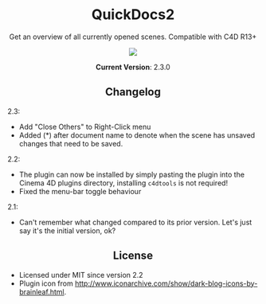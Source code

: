 <h1><center>QuickDocs2</center></h1>

<p align="center">
  Get an overview of all currently opened scenes. Compatible with C4D R13+
</p>
<p align="center"><img src="http://i.imgur.com/fiMP2NX.png"/></p>
<p align="center"><strong>Current Version</strong>: 2.3.0</p>

<h2><center>Changelog</center></h2>

2.3:

- Add "Close Others" to Right-Click menu
- Added (*) after document name to denote when the scene has unsaved
  changes that need to be saved.

2.2:

- The plugin can now be installed by simply pasting the plugin
into the Cinema 4D plugins directory, installing `c4dtools` is
not required!
- Fixed the menu-bar toggle behaviour

2.1:

- Can't remember what changed compared to its prior version. Let's
just say it's the initial version, ok?

<h2><center>License</center></h2>

- Licensed under MIT since version 2.2
- Plugin icon from http://www.iconarchive.com/show/dark-blog-icons-by-brainleaf.html.

